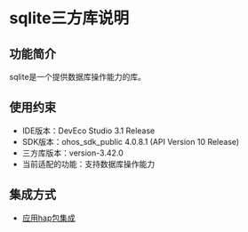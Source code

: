 # sqlite三方库说明
## 功能简介
sqlite是一个提供数据库操作能力的库。
## 使用约束
- IDE版本：DevEco Studio 3.1 Release
- SDK版本：ohos_sdk_public 4.0.8.1 (API Version 10 Release)
- 三方库版本：version-3.42.0
- 当前适配的功能：支持数据库操作能力

## 集成方式
+ [应用hap包集成](docs/hap_integrate.md)
